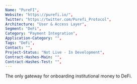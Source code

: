 ```yaml
--- 
Name: "PureFI", 
Website: "https://purefi.io/", 
Twitter: "https://twitter.com/Purefi_Protocol", 
Architecture: "User & Access Layer",
Segment: "DeFi",
Category: "Payment Integration",
Application-Category: "",
Tags: "DeFi",
Contact: "",
Project-Status: "Not Live - In Development",
Contract-Hashes-Main: "",
Contract-Hashes-Test: "",
--- 
```

<!--lang:en--> 
The only gateway for onboarding institutional money to DeFi.
<!--lang:es--] 
La única puerta de enlace para incorporar dinero institucional a DeFi.
<!--lang:de--] 
Das einzige Gateway für das Onboarding von institutionellem Geld zu DeFi.
<!--lang:fr--] 
La seule passerelle pour intégrer de l'argent institutionnel à DeFi.
<!--lang:pl--] 
Jedyna brama do wprowadzania pieniędzy instytucjonalnych do DeFi.
<!--lang:uk--] 
Єдиний шлюз для введення інституційних грошей у DeFi.
[!--lang:*--> 
